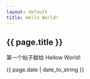 ```yaml
---
layout: default
title: Hello World!
---
```


<h2>{{ page.title }}</h2>
<p>第一个帖子献给 Hellow World!</p>
<p>{{ page.date | date_to_string }}</p>
